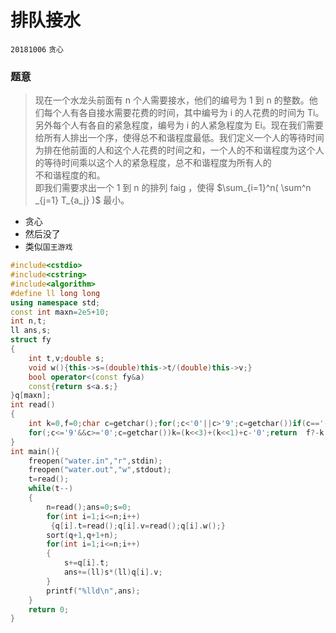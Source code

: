 # 排队接水
`20181006`
`贪心`

### 题意

>	现在一个水龙头前面有 n 个人需要接水，他们的编号为 1 到 n 的整数。他们每个人有各自接水需要花费的时间，其中编号为 i 的人花费的时间为 Ti。另外每个人有各自的紧急程度，编号为 i 的人紧急程度为 Ei。现在我们需要给所有人排出一个序，使得总不和谐程度最低。我们定义一个人的等待时间为排在他前面的人和这个人花费的时间之和，一个人的不和谐程度为这个人的等待时间乘以这个人的紧急程度，总不和谐程度为所有人的  
不和谐程度的和。  
即我们需要求出一个 1 到 n 的排列 faig ，使得 $\sum_{i=1}^n( \sum^n _{j=1} T_{a_j} )$ 最小。

- 贪心 
- 然后没了
- 类似`国王游戏`

```cpp
#include<cstdio>
#include<cstring>
#include<algorithm>
#define ll long long
using namespace std;
const int maxn=2e5+10;
int n,t;
ll ans,s;
struct fy
{
	int t,v;double s;
	void w(){this->s=(double)this->t/(double)this->v;}
	bool operator<(const fy&a)
	const{return s<a.s;}
}q[maxn];
int read()
{
 	int k=0,f=0;char c=getchar();for(;c<'0'||c>'9';c=getchar())if(c=='-')f=1;
 	for(;c<='9'&&c>='0';c=getchar())k=(k<<3)+(k<<1)+c-'0';return  f?-k:k;
}
int main(){
 	freopen("water.in","r",stdin);
 	freopen("water.out","w",stdout);
 	t=read();
 	while(t--)
 	{
 		n=read();ans=0;s=0;
 		for(int i=1;i<=n;i++)
		 {q[i].t=read();q[i].v=read();q[i].w();}
 		sort(q+1,q+1+n);
 		for(int i=1;i<=n;i++)
 		{
 			s+=q[i].t;
 			ans+=(ll)s*(ll)q[i].v;
		}
		printf("%lld\n",ans);
	}
 	return 0;
}
```
<!--stackedit_data:
eyJoaXN0b3J5IjpbLTE2MDA0NTE2ODBdfQ==
-->